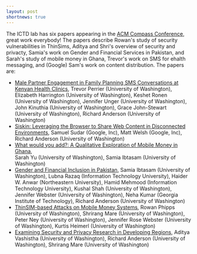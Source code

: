 ```yaml
---
layout: post
shortnews: true
---
```


The ICTD lab has six papers appearing in the [ACM Compass Conference](https://acmcompass.org/),  great work everybody!   The papers describe Rowan's study of security vulnerabilities in ThinSims,   Aditya and Shri's overview of security and privacty,   Samia's work on Gender and Financial Services in Pakistan, and Sarah's study of mobile money in Ghana, Trevor's work on SMS for ehalth messaging, and (Google) Sam's work on content distribution.  The papers are:

* [Male Partner Engagement in Family Planning SMS Conversations at Kenyan Health Clinics](http://ictd.cs.washington.edu/docs/papers/2018/perrier_compass2018.pdf),
Trevor Perrier (University of Washington), Elizabeth Harrington (University of Washington), Keshet Ronen (University of Washington), Jennifer Unger (University of Washington), John Kinuthia (University of Washington), Grace John-Stewart (University of Washington), Richard Anderson (University of Washington)
* [Siskin: Leveraging the Browser to Share Web Content in Disconnected Environments](http://ictd.cs.washington.edu/docs/papers/2018/sudar_compass2018.pdf),
Samuel Sudar (Google, Inc), Matt Welsh (Google, Inc), Richard Anderson (University of Washington)
* [What would you add?: A Qualitative Exploration of Mobile Money in Ghana](http://ictd.cs.washington.edu/docs/papers/2018/yu_compass2018.pdf),  
Sarah Yu (University of Washington), Samia Ibtasam (University of Washington)
* [Gender and Financial Inclusion in Pakistan](http://ictd.cs.washington.edu/docs/papers/2018/ibtasam_compass2018.pdf),
Samia Ibtasam (University of Washington), Lubna Razaq (Information Technology University), Haider W. Anwar (Northeastern University), Hamid Mehmood (Information Technology University), Kushal Shah (University of Washington), Jennifer Webster (University of Washington), Neha Kumar (Georgia Institute of Technology), Richard Anderson (University of Washington)
* [ThinSIM-based Attacks on Mobile Money Systems](http://ictd.cs.washington.edu/docs/papers/2018/phipps_compass2018.pdf),
Rowan Phipps (University of Washington), Shrirang Mare (University of Washington), Peter Ney (University of Washington), Jennifer Rose Webster (University of Washington), Kurtis Heimerl (University of Washington)
* [Examining Security and Privacy Research in Developing Regions](http://ictd.cs.washington.edu/docs/papers/2018/vashistha_compass2018.pdf),
Aditya Vashistha (University of Washington), Richard Anderson (University of Washington), Shrirang Mare (University of Washington)